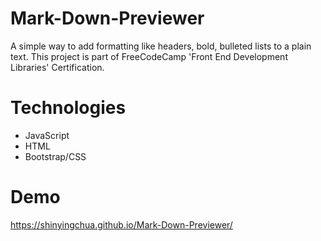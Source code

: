 # Mark-Down-Previewer
A simple way to add formatting like headers, bold, bulleted lists to a plain text. 
This project is part of FreeCodeCamp 'Front End Development Libraries' Certification.

# Technologies
- JavaScript
- HTML
- Bootstrap/CSS

# Demo
 https://shinyingchua.github.io/Mark-Down-Previewer/
